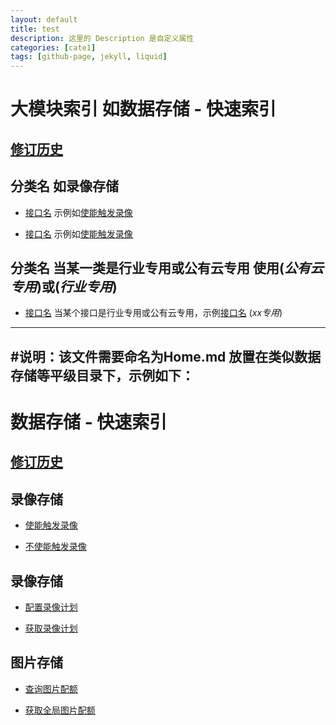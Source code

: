 ```yaml
---
layout: default
title: test 
description: 这里的 Description 是自定义属性
categories: [cate1]
tags: [github-page, jekyll, liquid]
---
```


# 大模块索引 如数据存储 - 快速索引

## [修订历史](./修订历史.md) 

## 分类名 如录像存储

* [接口名](文件路径) 示例如[使能触发录像](./录像操作/使能触发录像.md)	

* [接口名](文件路径) 示例如[使能触发录像](./录像操作/使能触发录像.md)	

## 分类名 当某一类是行业专用或公有云专用 使用(*公有云专用*)或(*行业专用*)

* [接口名](文件路径) 当某个接口是行业专用或公有云专用，示例[接口名](文件路径) (*xx专用*)

----
#说明：该文件需要命名为Home.md 放置在类似数据存储等平级目录下，示例如下：
----

# 数据存储 - 快速索引	

## [修订历史](./修订历史.md) 

## 录像存储

* [使能触发录像](./录像操作/使能触发录像.md)	

* [不使能触发录像](./录像操作/不使能触发录像.md)


## 录像存储

* [配置录像计划](./录像存储/配置录像计划.md)

* [获取录像计划](./录像存储/获取录像计划.md)	



## 图片存储
* [查询图片配额](./图片存储/查询图片配额.md)	

* [获取全局图片配额](./图片存储/获取全局图片配额.md)




